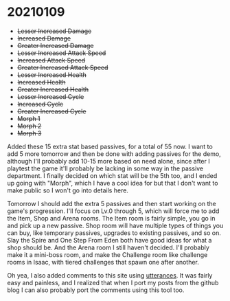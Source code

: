 <!--
title: 20210109
-->

# 20210109

* ~~Lesser Increased Damage~~
* ~~Increased Damage~~
* ~~Greater Increased Damage~~
* ~~Lesser Increased Attack Speed~~
* ~~Increased Attack Speed~~
* ~~Greater Increased Attack Speed~~
* ~~Lesser Increased Health~~
* ~~Increased Health~~
* ~~Greater Increased Health~~
* ~~Lesser Increased Cycle~~
* ~~Increased Cycle~~
* ~~Greater Increased Cycle~~
* ~~Morph 1~~
* ~~Morph 2~~
* ~~Morph 3~~

Added these 15 extra stat based passives, for a total of 55 now. I want to add 5 more tomorrow and then be done with adding passives for the demo, although I'll probably add 10-15 more based on need alone,
since after I playtest the game it'll probably be lacking in some way in the passive department. I finally decided on which stat will be the 5th too, and I ended up going with "Morph", which I have a cool idea for but that I don't want to make public so I won't go into details here.

Tomorrow I should add the extra 5 passives and then start working on the game's progression. I'll focus on Lv.0 through 5, which will force me to add the Item, Shop and Arena rooms. The Item room is fairly
simple, you go in and pick up a new passive. Shop room will have multiple types of things you can buy, like temporary passives, upgrades to existing passives, and so on. Slay the Spire and One Step From Eden
both have good ideas for what a shop should be. And the Arena room I still haven't decided. I'll probably make it a mini-boss room, and make the Challenge room like challenge rooms in Isaac, with tiered
challenges that spawn one after another.

Oh yea, I also added comments to this site using [utterances](https://utteranc.es/). It was fairly easy and painless, and I realized that when I port my posts from the github blog I can also probably port
the comments using this tool too.

